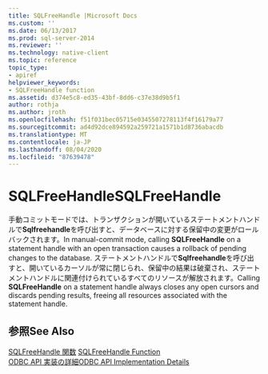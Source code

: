 ```yaml
---
title: SQLFreeHandle |Microsoft Docs
ms.custom: ''
ms.date: 06/13/2017
ms.prod: sql-server-2014
ms.reviewer: ''
ms.technology: native-client
ms.topic: reference
topic_type:
- apiref
helpviewer_keywords:
- SQLFreeHandle function
ms.assetid: d374e5c8-ed35-43bf-8dd6-c37e38d9b5f1
author: rothja
ms.author: jroth
ms.openlocfilehash: f51f031bec05715e0345507278113f4f16179a77
ms.sourcegitcommit: ad4d92dce894592a259721a1571b1d8736abacdb
ms.translationtype: MT
ms.contentlocale: ja-JP
ms.lasthandoff: 08/04/2020
ms.locfileid: "87639478"
---
```

# <a name="sqlfreehandle"></a><span data-ttu-id="c0bbd-102">SQLFreeHandle</span><span class="sxs-lookup"><span data-stu-id="c0bbd-102">SQLFreeHandle</span></span>
  <span data-ttu-id="c0bbd-103">手動コミットモードでは、トランザクションが開いているステートメントハンドルで**Sqlfreehandle**を呼び出すと、データベースに対する保留中の変更がロールバックされます。</span><span class="sxs-lookup"><span data-stu-id="c0bbd-103">In manual-commit mode, calling **SQLFreeHandle** on a statement handle with an open transaction causes a rollback of pending changes to the database.</span></span> <span data-ttu-id="c0bbd-104">ステートメントハンドルで**Sqlfreehandle**を呼び出すと、開いているカーソルが常に閉じられ、保留中の結果は破棄され、ステートメントハンドルに関連付けられているすべてのリソースが解放されます。</span><span class="sxs-lookup"><span data-stu-id="c0bbd-104">Calling **SQLFreeHandle** on a statement handle always closes any open cursors and discards pending results, freeing all resources associated with the statement handle.</span></span>  
  
## <a name="see-also"></a><span data-ttu-id="c0bbd-105">参照</span><span class="sxs-lookup"><span data-stu-id="c0bbd-105">See Also</span></span>  
 <span data-ttu-id="c0bbd-106">[SQLFreeHandle 関数](https://go.microsoft.com/fwlink/?LinkId=59345) </span><span class="sxs-lookup"><span data-stu-id="c0bbd-106">[SQLFreeHandle Function](https://go.microsoft.com/fwlink/?LinkId=59345) </span></span>  
 [<span data-ttu-id="c0bbd-107">ODBC API 実装の詳細</span><span class="sxs-lookup"><span data-stu-id="c0bbd-107">ODBC API Implementation Details</span></span>](odbc-api-implementation-details.md)  
  
  
